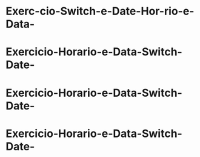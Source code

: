 # Exerc-cio-Switch-e-Date-Hor-rio-e-Data-
# Exercicio-Horario-e-Data-Switch-Date-
# Exercicio-Horario-e-Data-Switch-Date-
# Exercicio-Horario-e-Data-Switch-Date-
